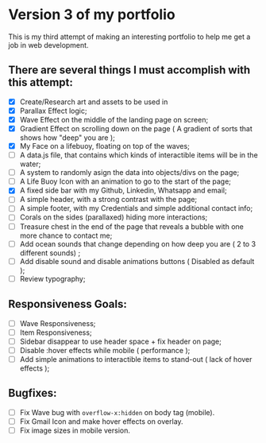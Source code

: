 # Version 3 of my portfolio
This is my third attempt of making an interesting portfolio to help me get a job in web development.
## There are several things I must accomplish with this attempt:
 - [x] Create/Research art and assets to be used in 
 - [x] Parallax Effect logic;
 - [x] Wave Effect on the middle of the landing page on screen;
 - [x] Gradient Effect on scrolling down on the page ( A gradient of sorts that shows how "deep" you are );
 - [x] My Face on a lifebuoy, floating on top of the waves;
 - [ ] A data.js file, that contains which kinds of interactible items will be in the water;
 - [ ] A system to randomly asign the data into objects/divs on the page;
 - [ ] A Life Buoy Icon with an animation to go to the start of the page;
 - [x] A fixed side bar with my Github, Linkedin, Whatsapp and email;
 - [ ] A simple header, with a strong contrast with the page;
 - [ ] A simple footer, with my Credentials and simple additional contact info;
 - [ ] Corals on the sides (parallaxed) hiding more interactions;
 - [ ] Treasure chest in the end of the page that reveals a bubble with one more chance to contact me;
 - [ ] Add ocean sounds that change depending on how deep you are ( 2 to 3 different sounds) ;
 - [ ] Add disable sound and disable animations buttons ( Disabled as default );
 - [ ] Review typography;
## Responsiveness Goals:
 - [ ] Wave Responsiveness;
 - [ ] Item Responsiveness;
 - [ ] Sidebar disappear to use header space + fix header on page;
 - [ ] Disable :hover effects while mobile ( performance );
 - [ ] Add simple animations to interactible items to stand-out ( lack of hover effects );
## Bugfixes:
 - [ ] Fix Wave bug with `overflow-x:hidden` on body tag (mobile).
 - [ ] Fix Gmail Icon and make hover effects on overlay.
 - [ ] Fix image sizes in mobile version.